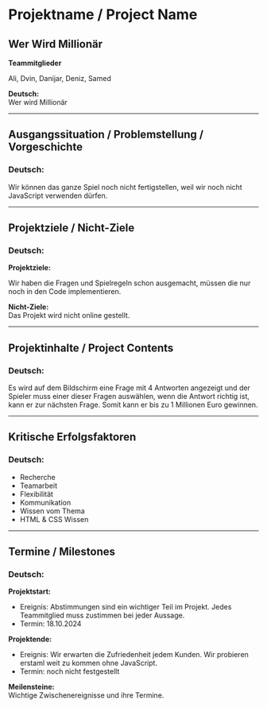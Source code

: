 # Projektname / Project Name

## Wer Wird Millionär

**Teammitglieder**

Ali, Dvin, Danijar, Deniz, Samed

**Deutsch:**  
Wer wird Millionär

---

## Ausgangssituation / Problemstellung / Vorgeschichte  
### Deutsch:

Wir können das ganze Spiel noch nicht fertigstellen, weil wir noch nicht JavaScript verwenden dürfen.

---

## Projektziele / Nicht-Ziele  
### Deutsch:
**Projektziele:**  

Wir haben die Fragen und Spielregeln schon ausgemacht, müssen die nur noch in den Code implementieren.

**Nicht-Ziele:**  
Das Projekt wird nicht online gestellt.

---

## Projektinhalte / Project Contents  
### Deutsch:
Es wird auf dem Bildschirm eine Frage mit 4 Antworten angezeigt und der Spieler muss einer dieser Fragen auswählen, wenn die Antwort richtig ist, kann er zur nächsten Frage. Somit kann er bis zu 1 Millionen Euro gewinnen. 

---

## Kritische Erfolgsfaktoren 
### Deutsch:
- Recherche
- Teamarbeit
- Flexibilität
- Kommunikation
- Wissen vom Thema
- HTML & CSS Wissen


---

## Termine / Milestones  
### Deutsch:
**Projektstart:**  
- Ereignis: Abstimmungen sind ein wichtiger Teil im Projekt. Jedes Teammitglied muss zustimmen bei jeder Aussage.
- Termin: 18.10.2024

**Projektende:**  
- Ereignis: Wir erwarten die Zufriedenheit jedem Kunden. Wir probieren erstaml weit zu kommen ohne JavaScript.
- Termin: noch nicht festgestellt

**Meilensteine:**  
Wichtige Zwischenereignisse und ihre Termine.
